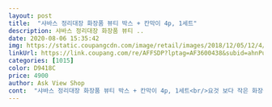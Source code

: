 ```yaml
---
layout: post 
title:  "샤바스 정리대장 화장품 뷰티 박스 + 칸막이 4p, 1세트" 
description: 샤바스 정리대장 화장품 뷰티 ..
date: 2020-08-06 15:35:42 
img: https://static.coupangcdn.com/image/retail/images/2018/12/05/12/4/32e0134d-0b58-45d5-a7fb-c118b47daf8b.jpg 
linkUrl: https://link.coupang.com/re/AFFSDP?lptag=AF3600438&subid=ahnPublicAsk&pageKey=164983528&itemId=473200891&vendorItemId=4184341046&traceid=V0-113-a3f91a92d6c017c8 
categories: [1015] 
color: D9418C 
price: 4900 
author: Ask View Shop 
cont:  "샤바스 정리대장 화장품 뷰티 박스 + 칸막이 4p, 1세트<br/>요것 보다 작은 화장품 정리대와 함께 주문했는데<br/>4단으로 되어있고 칸막이를 조절할 수 있어서 좋아요ㅎㅎ<br/>가격 대비 싼티나고 허접하며 다이소가서 더 좋은 거 살 수 있을 것 같은데<br/>군더더기 없는 깔끔한 디자인도 마음에 들었습니다 )<br/>그래도 쏘쏘<br/>그래서…칸막을 그냥 빼고 화장품이 아닌 잡동사니를<br/>그리고…칸막이가 작아서 잘 맞지를 않아요.<br/><br/>넣어 놓고 사용중 입니다…<br/>맨 뒤 네번째 칸의 칸막이가 좀 휘어져 있어서 제대로 고정이 안되고 덜렁거리더라구요ㅠㅠ<br/>몇군데에 약간 얼룩이 있긴 하지만, 신경쓰일 정도는 아니라 괜찮은데.<br/>.<br/><br/>생각보다 더 많은 양이 들어가고 깔끔히 정리가 되어 만족합니다ㅎㅎ<br/>작은것보다 요 큰게 쓸일이 없네요…<br/>칸막이를 가운데 세워 놓으면 자꾸만 넘어져요ㅠ<br/>케바케겠지만 혹시 모르니(?) 칸막이 불량을 염두에 두고 구매하시는 게 좋을 것 같습니다 )<br/>파우치랑 책상에 두었던 화장품을 정리하려고 구매했어요!<br/>" 
---
```

